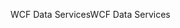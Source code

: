<span data-ttu-id="7287f-101">WCF Data Services</span><span class="sxs-lookup"><span data-stu-id="7287f-101">WCF Data Services</span></span>